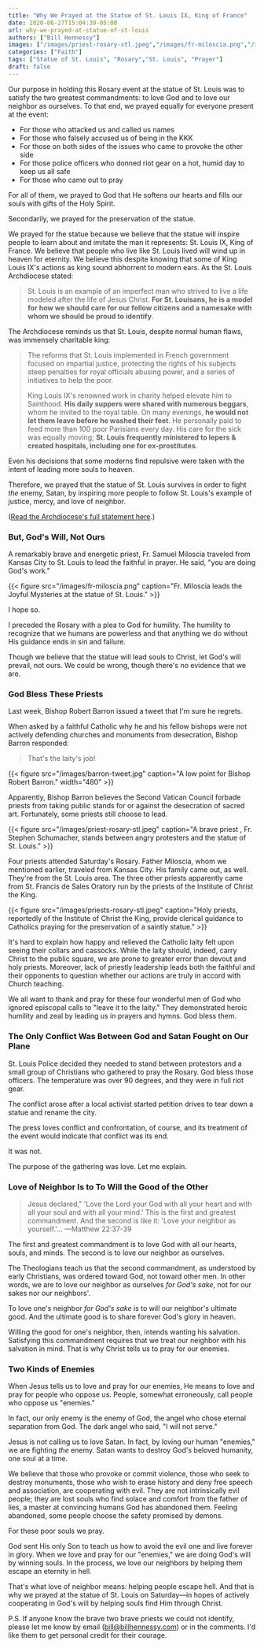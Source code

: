 ```yaml
---
title: "Why We Prayed at the Statue of St. Louis IX, King of France"
date: 2020-06-27T15:04:39-05:00
url: why-we-prayed-at-statue-of-st-louis
authors: ["Bill Hennessy"]
images: ["/images/priest-rosary-stl.jpeg","/images/fr-miloscia.png","/images/priests-rosary-stl.jpeg"]
categories: ["Faith"]
tags: ["Statue of St. Louis", "Rosary","St. Louis", "Prayer"]
draft: false
---
```


Our purpose in holding this Rosary event at the statue of St. Louis was to satisfy the two greatest commandments: to love God and to love our neighbor as ourselves. To that end, we prayed equally for everyone present at the event:

* For those who attacked us and called us names
* For those who falsely accused us of being in the KKK
* For those on both sides of the issues who came to provoke the other side
* For those police officers who donned riot gear on a hot, humid day to keep us all safe
* For those who came out to pray

For all of them, we prayed to God that He softens our hearts and fills our souls with gifts of the Holy Spirit. 

Secondarily, we prayed for the preservation of the statue. 

We prayed for the statue because we believe that the statue will inspire people to learn about and imitate the man it represents: St. Louis IX, King of France. We believe that people who live like St. Louis lived will wind up in heaven for eternity. We believe this despite knowing that some of King Louis IX's actions as king sound abhorrent to modern ears. As the St. Louis Archdiocese stated:

> St. Louis is an example of an imperfect man who strived to live a life modeled after the life of Jesus Christ. **For St. Louisans, he is a model for how we should care for our fellow citizens and a namesake with whom we should be proud to identify**.

The Archdiocese reminds us that St. Louis, despite normal human flaws, was immensely charitable king:

> The reforms that St. Louis implemented in French government focused on impartial justice, protecting the rights of his subjects steep penalties for royal officials abusing power, and a series of initiatives to help the poor. 
> 
> King Louis IX's renowned work in charity helped elevate him to Sainthood. **His daily suppers were shared with numerous beggars**, whom he invited to the royal table. On many evenings, **he would not let them leave before he washed their feet**. He personally paid to feed more than 100 poor Parisians every day. His care for the sick was equally moving; **St. Louis frequently ministered to lepers & created hospitals, including one for ex-prostitutes**.

Even his decisions that some moderns find repulsive were taken with the intent of leading more souls to heaven.

Therefore, we prayed that the statue of St. Louis survives in order to fight *the* enemy, Satan, by inspiring more people to follow St. Louis's example of justice, mercy, and love of neighbor. 

([Read the Archdiocese's full statement here](https://www.archstl.org/Portals/0/Documents/Communication_Planning/PressReleases/Archdiocese%20of%20St.%20Louis%20Statement%20on%20Louis%20IX%20Statue.pdf?ver=2020-06-28-090006-217).)

### But, God's Will, Not Ours

A remarkably brave and energetic priest, Fr. Samuel Miloscia traveled from Kansas City to St. Louis to lead the faithful in prayer. He said, "you are doing God's work."  

{{< figure src="/images/fr-miloscia.png" caption="Fr. Miloscia leads the Joyful Mysteries at the statue of St. Louis." >}}

I hope so. 

I preceded the Rosary with a plea to God for humility. The humility to recognize that we humans are powerless and that anything we do without His guidance ends in sin and failure. 

Though we believe that the statue will lead souls to Christ, let God's will prevail, not ours. We could be wrong, though there's no evidence that we are. 

### God Bless These Priests

Last week, Bishop Robert Barron issued a tweet that I'm sure he regrets. 

When asked by a faithful Catholic why he and his fellow bishops were not actively defending churches and monuments from desecration, Bishop Barron responded:

> That's the laity's job!

{{< figure src="/images/barron-tweet.jpg" caption="A low point for Bishop Robert Barron." width="480" >}}

Apparently, Bishop Barron believes the Second Vatican Council forbade priests from taking public stands for or against the desecration of sacred art. Fortunately, some priests still choose to lead. 

{{< figure src="/images/priest-rosary-stl.jpeg" caption="A brave priest , Fr. Stephen Schumacher, stands between angry protesters and the statue of St. Louis." >}}

Four priests attended Saturday's Rosary. Father Miloscia, whom we mentioned earlier, traveled from Kansas City. His family came out, as well. They're from the St. Louis area. The three other priests apparently came from St. Francis de Sales Oratory run by the priests of the Institute of Christ the King. 

{{< figure src="/images/priests-rosary-stl.jpeg" caption="Holy priests, reportedly of the Institute of Christ the King, provide clerical guidance to Catholics praying for the preservation of a saintly statue." >}}

It's hard to explain how happy and relieved the Catholic laity felt upon seeing their collars and cassocks. While the laity should, indeed, carry Christ to the public square, we are prone to greater error than devout and holy priests. Moreover, lack of priestly leadership leads both the faithful and their opponents to question whether our actions are truly in accord with Church teaching. 

We all want to thank and pray for these four wonderful men of God who ignored episcopal calls to "leave it to the laity." They demonstrated heroic humility and zeal by leading us in prayers and hymns. God bless them. 

### The Only Conflict Was Between God and Satan Fought on Our Plane

St. Louis Police decided they needed to stand between protestors and a small group of Christians who gathered to pray the Rosary. God bless those officers. The temperature was over 90 degrees, and they were in full riot gear.  

The conflict arose after a local activist started petition drives to tear down a statue and rename the city. 

The press loves conflict and confrontation, of course, and its treatment of the event would indicate that conflict was its end. 

It was not. 

The purpose of the gathering was love. Let me explain.

### Love of Neighbor Is to To Will the Good of the Other

> Jesus declared,"  'Love the Lord your God with all your heart and with all your soul and with all your mind.' This is the first and greatest commandment. And the second is like it: 'Love your neighbor as yourself.'…  —Matthew 22:37-39

The first and greatest commandment is to love God with all our hearts, souls, and minds. The second is to love our neighbor as ourselves. 

The Theologians teach us that the second commandment, as understood by early Christians, was ordered toward God, not toward other men. In other words, we are to love our neighbor as ourselves *for God's sake*, not for our sakes nor our neighbors'. 

To love one's neighbor *for God's sake* is to will our neighbor's ultimate good. And the ultimate good is to share forever God's glory in heaven. 

Willing the good for one's neighbor, then, intends wanting his salvation. Satisfying this commandment requires that we treat our neighbor with his salvation in mind. That is why Christ tells us to pray for our enemies. 

### Two Kinds of Enemies

When Jesus tells us to love and pray for our enemies, He means to love and pray for people who oppose us. People, somewhat erroneously, call people who oppose us "enemies." 

In fact, our only enemy is the enemy of God, the angel who chose eternal separation from God. The dark angel who said, "I will not serve."  

Jesus is not calling us to love Satan. In fact, by loving our human "enemies," we are fighting *the* enemy. Satan wants to destroy God's beloved humanity, one soul at a time. 

We believe that those who provoke or commit violence, those who seek to destroy monuments, those who wish to erase history and deny free speech and association, are cooperating with evil. They are not intrinsically evil people; they are lost souls who find solace and comfort from the father of lies, a master at convincing humans God has abandoned them. Feeling abandoned, some people choose the safety promised by demons. 

For these poor souls we pray.

God sent His only Son to teach us how to avoid the evil one and live forever in glory. When we love and pray for our "enemies," we are doing God's will by winning souls. In the process, we love our neighbors by helping them escape an eternity in hell. 

That's what love of neighbor means: helping people escape hell. And that is why we prayed at the statue of St. Louis on Saturday—in hopes of actively cooperating in God's will by helping souls find Him through Christ. 

P.S. If anyone know the brave two brave priests we could not identify, please let me know by email (bill@billhennessy.com) or in the comments. I'd like them to get personal credit for their courage.